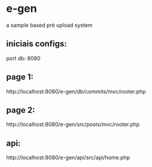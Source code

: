 # e-gen
a sample based pré upload system   


## iniciais configs:
port db:  8080


## page 1: 
 http://localhost:8080/e-gen/db/commits/mvc/rooter.php
 
 
## page 2:
 http://localhost:8080/e-gen/src/posts/mvc/rooter.php
 
 ##  api:
 http://localhost:8080/e-gen/api/src/api/home.php
